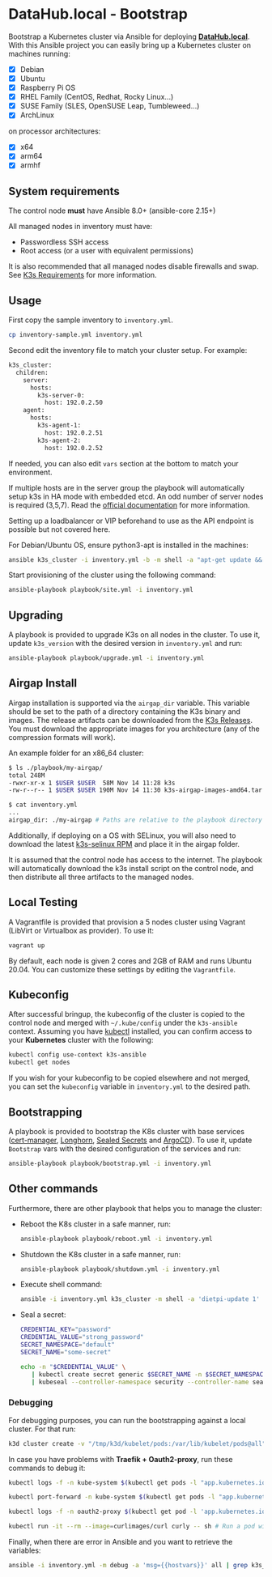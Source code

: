 # DataHub.local - Bootstrap

Bootstrap a Kubernetes cluster via Ansible for deploying [**DataHub.local**](https://datahub-local.alvsanand.com/). With this Ansible project you can easily bring up a Kubernetes cluster on machines running:

- [X] Debian
- [X] Ubuntu
- [X] Raspberry Pi OS
- [X] RHEL Family (CentOS, Redhat, Rocky Linux...)
- [X] SUSE Family (SLES, OpenSUSE Leap, Tumbleweed...)
- [X] ArchLinux

on processor architectures:

- [X] x64
- [X] arm64
- [X] armhf

## System requirements

The control node **must** have Ansible 8.0+ (ansible-core 2.15+)

All managed nodes in inventory must have:
- Passwordless SSH access
- Root access (or a user with equivalent permissions) 

It is also recommended that all managed nodes disable firewalls and swap. See [K3s Requirements](https://docs.k3s.io/installation/requirements) for more information.

## Usage

First copy the sample inventory to `inventory.yml`.

```bash
cp inventory-sample.yml inventory.yml
```

Second edit the inventory file to match your cluster setup. For example:
```bash
k3s_cluster:
  children:
    server:
      hosts:
        k3s-server-0:
          host: 192.0.2.50
    agent:
      hosts:
        k3s-agent-1:
          host: 192.0.2.51
        k3s-agent-2:
          host: 192.0.2.52
```

If needed, you can also edit `vars` section at the bottom to match your environment.

If multiple hosts are in the server group the playbook will automatically setup k3s in HA mode with embedded etcd.
An odd number of server nodes is required (3,5,7). Read the [official documentation](https://docs.k3s.io/datastore/ha-embedded) for more information.

Setting up a loadbalancer or VIP beforehand to use as the API endpoint is possible but not covered here.


For Debian/Ubuntu OS, ensure python3-apt is installed in the machines:

```bash
ansible k3s_cluster -i inventory.yml -b -m shell -a "apt-get update && apt-get install -y python3-apt"
```

Start provisioning of the cluster using the following command:

```bash
ansible-playbook playbook/site.yml -i inventory.yml
```

## Upgrading

A playbook is provided to upgrade K3s on all nodes in the cluster. To use it, update `k3s_version` with the desired version in `inventory.yml` and run:

```bash
ansible-playbook playbook/upgrade.yml -i inventory.yml
```

## Airgap Install

Airgap installation is supported via the `airgap_dir` variable. This variable should be set to the path of a directory containing the K3s binary and images. The release artifacts can be downloaded from the [K3s Releases](https://github.com/k3s-io/k3s/releases). You must download the appropriate images for you architecture (any of the compression formats will work).

An example folder for an x86_64 cluster:
```bash
$ ls ./playbook/my-airgap/
total 248M
-rwxr-xr-x 1 $USER $USER  58M Nov 14 11:28 k3s
-rw-r--r-- 1 $USER $USER 190M Nov 14 11:30 k3s-airgap-images-amd64.tar.gz

$ cat inventory.yml
...
airgap_dir: ./my-airgap # Paths are relative to the playbook directory
```

Additionally, if deploying on a OS with SELinux, you will also need to download the latest [k3s-selinux RPM](https://github.com/k3s-io/k3s-selinux/releases/latest) and place it in the airgap folder.


It is assumed that the control node has access to the internet. The playbook will automatically download the k3s install script on the control node, and then distribute all three artifacts to the managed nodes.

## Local Testing

A Vagrantfile is provided that provision a 5 nodes cluster using Vagrant (LibVirt or Virtualbox as provider). To use it:

```bash
vagrant up
```

By default, each node is given 2 cores and 2GB of RAM and runs Ubuntu 20.04. You can customize these settings by editing the `Vagrantfile`.

## Kubeconfig

After successful bringup, the kubeconfig of the cluster is copied to the control node  and merged with `~/.kube/config` under the `k3s-ansible` context.
Assuming you have [kubectl](https://kubernetes.io/docs/tasks/tools/#kubectl) installed, you can confirm access to your **Kubernetes** cluster with the following:

```bash
kubectl config use-context k3s-ansible
kubectl get nodes
```

If you wish for your kubeconfig to be copied elsewhere and not merged, you can set the `kubeconfig` variable in `inventory.yml` to the desired path.

## Bootstrapping

A playbook is provided to bootstrap the K8s cluster with base services ([cert-manager](https://cert-manager.io/), [Longhorn](https://longhorn.io/), [Sealed Secrets](https://sealed-secrets.netlify.app/) and [ArgoCD](argo-cd.readthedocs.io)). To use it, update `Bootstrap` vars with the desired configuration of the services and run:

```bash
ansible-playbook playbook/bootstrap.yml -i inventory.yml
```

## Other commands

Furthermore, there are other playbook that helps you to manage the cluster:

- Reboot the K8s cluster in a safe manner, run:

  ```bash
  ansible-playbook playbook/reboot.yml -i inventory.yml
  ```
- Shutdown the K8s cluster in a safe manner, run:

  ```bash
  ansible-playbook playbook/shutdown.yml -i inventory.yml
  ```
- Execute shell command:

  ```bash
  ansible -i inventory.yml k3s_cluster -m shell -a 'dietpi-update 1'
  ```
- Seal a secret:

  ```bash
  CREDENTIAL_KEY="password"
  CREDENTIAL_VALUE="strong_password"
  SECRET_NAMESPACE="default"
  SECRET_NAME="some-secret"

  echo -n "$CREDENTIAL_VALUE" \
     | kubectl create secret generic $SECRET_NAME -n $SECRET_NAMESPACE --dry-run=client --from-file=$CREDENTIAL_KEY=/dev/stdin -o json \
     | kubeseal --controller-namespace security --controller-name sealed-secrets -o yaml
  ```

### Debugging

For debugging purposes, you can run the bootstrapping against a local cluster. For that run:

```bash
k3d cluster create -v "/tmp/k3d/kubelet/pods:/var/lib/kubelet/pods@all" -p "8443:443@loadbalancer" --agents 2
```

In case you have problems with **Traefik + Oauth2-proxy**, run these commands to debug it:

```bash
kubectl logs -f -n kube-system $(kubectl get pods -l "app.kubernetes.io/name=traefik" -n kube-system -o=name) # Check traefik logs

kubectl port-forward -n kube-system $(kubectl get pods -l "app.kubernetes.io/name=traefik" -n kube-system -o=name) 9000:9000 # Port forward traefik dashboard

kubectl logs -f -n oauth2-proxy $(kubectl get pod -l 'app.kubernetes.io/name=oauth2-proxy' -n oauth2-proxy -o=name) # Check oauth2-proxy logs

kubectl run -it --rm --image=curlimages/curl curly -- sh # Run a pod with curl
```

Finally, when there are error in Ansible and you want to retrieve the variables:

```bash
ansible -i inventory.yml -m debug -a 'msg={{hostvars}}' all | grep k3s_server_location
```
